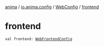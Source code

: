 [anima](../../index.md) / [io.anima.config](../index.md) / [WebConfig](index.md) / [frontend](./frontend.md)

# frontend

`val frontend: `[`WebFrontendConfig`](../-web-frontend-config/index.md)